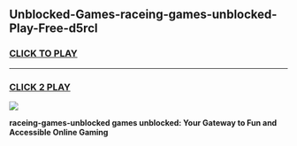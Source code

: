 
## Unblocked-Games-raceing-games-unblocked-Play-Free-d5rcl
<h3>
<a href="https://premium76.site?title=raceing-games-unblocked&ref=10A">CLICK TO PLAY</a></h3>
<hr>

<h3>
<a href="https://premium76.site?title=raceing-games-unblocked&ref=10A">CLICK 2 PLAY</a>
  
</h3>

<a href="https://premium76.site?title=raceing-games-unblocked&ref=10A"><img src="https://clearcache.store/games.png"></a>


**raceing-games-unblocked games unblocked: Your Gateway to Fun and Accessible Online Gaming**
